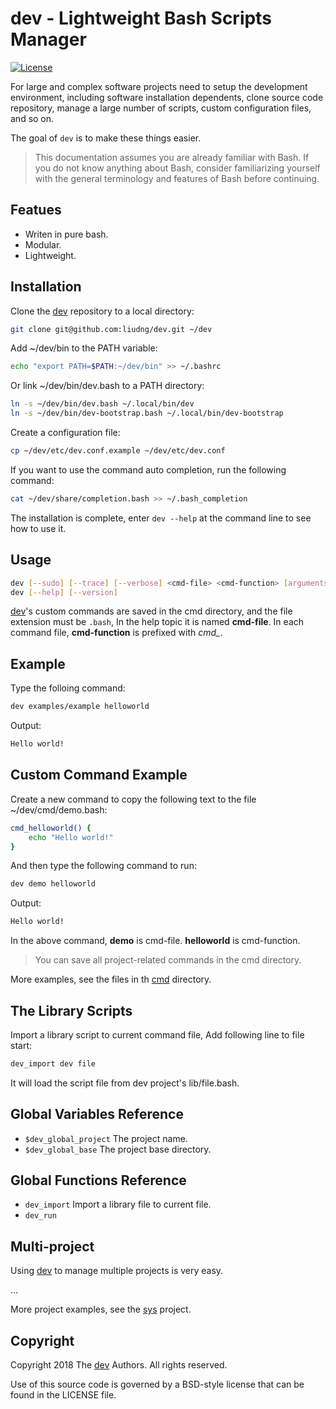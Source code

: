 # dev - Lightweight Bash Scripts Manager

[![License](https://img.shields.io/badge/license-BSD-blue.svg?style=flat)](https://github.com/liudng/dev/blob/master/LICENSE)

For large and complex software projects need to setup the development
environment, including software installation dependents,  clone source code
repository, manage a large number of scripts, custom configuration files, and so on.

The goal of `dev` is to make these things easier.

> This documentation assumes you are already familiar with Bash. If you do not know anything about Bash, consider familiarizing yourself with the general terminology and features of Bash before continuing.

## Featues

* Writen in pure bash.
* Modular.
* Lightweight.

## Installation

Clone the [dev](https://github.com/liudng/dev) repository to a local directory:

```sh
git clone git@github.com:liudng/dev.git ~/dev
```

Add ~/dev/bin to the PATH variable:

```sh
echo "export PATH=$PATH:~/dev/bin" >> ~/.bashrc
```

Or link ~/dev/bin/dev.bash to a PATH directory:

```sh
ln -s ~/dev/bin/dev.bash ~/.local/bin/dev
ln -s ~/dev/bin/dev-bootstrap.bash ~/.local/bin/dev-bootstrap
```

Create a configuration file:

```sh
cp ~/dev/etc/dev.conf.example ~/dev/etc/dev.conf
```

If you want to use the command auto completion, run the following command:

```sh
cat ~/dev/share/completion.bash >> ~/.bash_completion
```

The installation is complete, enter `dev --help` at the command line to see how to use it.

## Usage

```sh
dev [--sudo] [--trace] [--verbose] <cmd-file> <cmd-function> [arguments...]
dev [--help] [--version]
```

[dev](https://github.com/liudng/dev)'s custom commands are saved in the cmd directory, and the file extension
must be `.bash`, In the help topic it is named **cmd-file**. In each command
file, **cmd-function** is prefixed with *cmd_*.

## Example

Type the folloing command:

```sh
dev examples/example helloworld
```

Output:

```sh
Hello world!
```

## Custom Command Example

Create a new command to copy the following text to the file ~/dev/cmd/demo.bash:

```sh
cmd_helloworld() {
    echo "Hello world!"
}
```

And then type the following command to run:

```sh
dev demo helloworld
```

Output:

```sh
Hello world!
```

In the above command, **demo** is cmd-file. **helloworld** is cmd-function.

> You can save all project-related commands in the cmd directory.

More examples, see the files in th [cmd](https://github.com/liudng/dev/tree/master/cmd) directory.

## The Library Scripts

Import a library script to current command file, Add following line to file start:

```sh
dev_import dev file
```

It will load the script file from dev project's lib/file.bash.

## Global Variables Reference

* `$dev_global_project` The project name.
* `$dev_global_base` The project base directory.

## Global Functions Reference

* `dev_import` Import a library file to current file.
* `dev_run`

## Multi-project

Using [dev](https://github.com/liudng/dev) to manage multiple projects is very easy.

...

More project examples, see the [sys](https://github.com/liudng/sys) project.

## Copyright

Copyright 2018 The [dev](https://github.com/liudng/dev) Authors. All rights reserved.

Use of this source code is governed by a BSD-style license that can be found in the LICENSE file.
